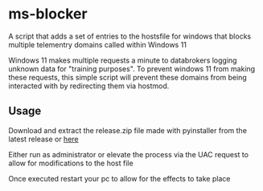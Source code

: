 # ms-blocker
A script that adds a set of entries to the hostsfile for windows that blocks multiple telementry domains called within Windows 11

Windows 11 makes multiple requests a minute to databrokers logging unknown data for "training purposes". To prevent windows 11 from making these requests, this simple script will prevent these domains from being interacted with by redirecting them via hostmod.

## Usage

Download and extract the release.zip file made with pyinstaller from the latest release or [here]("https://github.com/Diablo-Development/ms-blocker/releases/download/release/release.zip)

Either run as administrator or elevate the process via the UAC request to allow for modifications to the host file

Once executed restart your pc to allow for the effects to take place